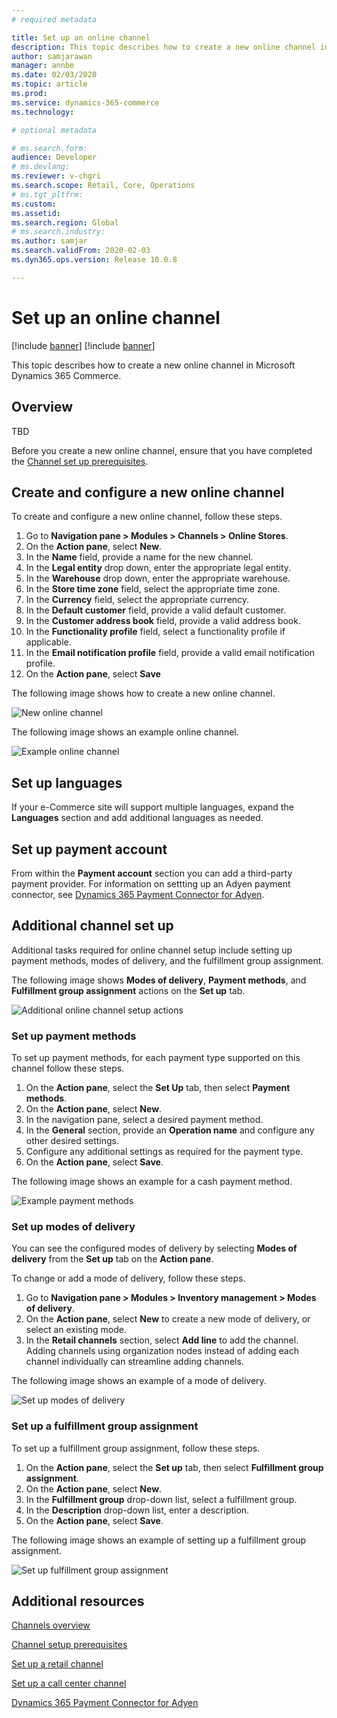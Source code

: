 ```yaml
---
# required metadata

title: Set up an online channel
description: This topic describes how to create a new online channel in Microsoft Dynamics 365 Commerce.
author: samjarawan
manager: annbe
ms.date: 02/03/2020
ms.topic: article
ms.prod: 
ms.service: dynamics-365-commerce
ms.technology: 

# optional metadata

# ms.search.form: 
audience: Developer
# ms.devlang: 
ms.reviewer: v-chgri
ms.search.scope: Retail, Core, Operations
# ms.tgt_pltfrm: 
ms.custom: 
ms.assetid: 
ms.search.region: Global
# ms.search.industry: 
ms.author: samjar
ms.search.validFrom: 2020-02-03
ms.dyn365.ops.version: Release 10.0.8

---
```

# Set up an online channel

[!include [banner](../includes/preview-banner.md)]
[!include [banner](../includes/banner.md)]

This topic describes how to create a new online channel in Microsoft Dynamics 365 Commerce.

## Overview
TBD

Before you create a new online channel, ensure that you have completed the [Channel set up prerequisites](channels-prerequisites.md).

## Create and configure a new online channel

To create and configure a new online channel, follow these steps.

1. Go to **Navigation pane \> Modules \> Channels \> Online Stores**.
1. On the **Action pane**, select **New**.
1. In the **Name** field, provide a name for the new channel.
1. In the **Legal entity** drop down, enter the appropriate legal entity.
1. In the **Warehouse** drop down, enter the appropriate warehouse.
1. In the **Store time zone** field, select the appropriate time zone.
1. In the **Currency** field, select the appropriate currency.
1. In the **Default customer** field, provide a valid default customer.
1. In the **Customer address book** field, provide a valid address book.
1. In the **Functionality profile** field, select a functionality profile if applicable.
1. In the **Email notification profile** field, provide a valid email notification profile.
1. On the **Action pane**, select **Save**

The following image shows how to create a new online channel.

![New online channel](media/channel-setup-online-1.png)

The following image shows an example online channel.

![Example online channel](media/channel-setup-online-2.png)

## Set up languages

If your e-Commerce site will support multiple languages, expand the **Languages** section and add additional languages as needed.

## Set up payment account

From within the **Payment account** section you can add a third-party payment provider. For information on settting up an Adyen payment connector, see [Dynamics 365 Payment Connector for Adyen](../retail/dev-itpro/adyen-connector.md).

## Additional channel set up

Additional tasks required for online channel setup include setting up payment methods, modes of delivery, and the fulfillment group assignment.

The following image shows **Modes of delivery**, **Payment methods**, and **Fulfillment group assignment** actions on the **Set up** tab.

![Additional online channel setup actions](media/channel-setup-online-3.png)

### Set up payment methods

To set up payment methods, for each payment type supported on this channel follow these steps.

1. On the **Action pane**, select the **Set Up** tab, then select **Payment methods**.
1. On the **Action pane**, select **New**.
1. In the navigation pane, select a desired payment method.
1. In the **General** section, provide an **Operation name** and configure any other desired settings.
1. Configure any additional settings as required for the payment type.
1. On the **Action pane**, select **Save**.

The following image shows an example for a cash payment method.

![Example payment methods](media/channel-setup-retail-5.png)

### Set up modes of delivery

You can see the configured modes of delivery by selecting **Modes of delivery** from the **Set up** tab on the **Action pane**.  

To change or add a mode of delivery, follow these steps.

1. Go to **Navigation pane \> Modules \> Inventory management \> Modes of delivery**.
1. On the **Action pane**, select **New** to create a new mode of delivery, or select an existing mode.
1. In the **Retail channels** section, select **Add line** to add the channel. Adding channels using organization nodes instead of adding each channel individually can streamline adding channels.

The following image shows an example of a mode of delivery.

![Set up modes of delivery](media/channel-setup-retail-7.png)

### Set up a fulfillment group assignment

To set up a fulfillment group assignment, follow these steps.

1. On the **Action pane**, select the **Set up** tab, then select **Fulfillment group assignment**.
1. On the **Action pane**, select **New**.
1. In the **Fulfillment group** drop-down list, select a fulfillment group.
1. In the **Description** drop-down list, enter a description.
1. On the **Action pane**, select **Save**.

The following image shows an example of setting up a fulfillment group assignment.

![Set up fulfillment group assignment](media/channel-setup-retail-9.png)

## Additional resources

[Channels overview](channels-overview.md)

[Channel setup prerequisites](channels-prerequisites.md)

[Set up a retail channel](channel-setup-retail.md)

[Set up a call center channel](channel-setup-callcenter.md)

[Dynamics 365 Payment Connector for Adyen](../retail/dev-itpro/adyen-connector.md)
